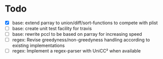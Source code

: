 # Todo

- [x] base: extend parray to union/diff/sort-functions to compete with plist
- [ ] base: create unit test facility for travis
- [ ] base: rewrite pccl to be based on parray for increasing speed
- [ ] regex: Revise greedyness/non-greedyness handling according to existing implementations
- [ ] regex: Implement a regex-parser with UniCC² when available
